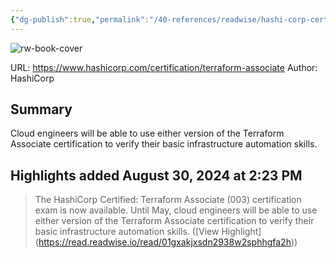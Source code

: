 ```yaml
---
{"dg-publish":true,"permalink":"/40-references/readwise/hashi-corp-certified-terraform-associate/","tags":["rw/articles"]}
---
```


![rw-book-cover](https://www.datocms-assets.com/2885/1645553469-hcta0-badge.png?auto=format&fit=max&w=1200)
  
URL: https://www.hashicorp.com/certification/terraform-associate
Author: HashiCorp

## Summary

Cloud engineers will be able to use either version of the Terraform Associate certification to verify their basic infrastructure automation skills.

## Highlights added August 30, 2024 at 2:23 PM
>The HashiCorp Certified: Terraform Associate (003) certification exam is now available. Until May, cloud engineers will be able to use either version of the Terraform Associate certification to verify their basic infrastructure automation skills. ([View Highlight] (https://read.readwise.io/read/01gxakjxsdn2938w2sphhgfa2h))


